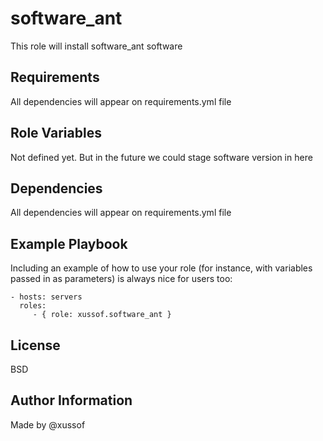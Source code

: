 software_ant
=========

This role will install software_ant software

Requirements
------------

All dependencies will appear on requirements.yml file

Role Variables
--------------

Not defined yet. But in the future we could stage software version in here

Dependencies
------------

All dependencies will appear on requirements.yml file

Example Playbook
----------------

Including an example of how to use your role (for instance, with variables passed in as parameters) is always nice for users too:

    - hosts: servers
      roles:
         - { role: xussof.software_ant }

License
-------

BSD

Author Information
------------------
Made by @xussof

